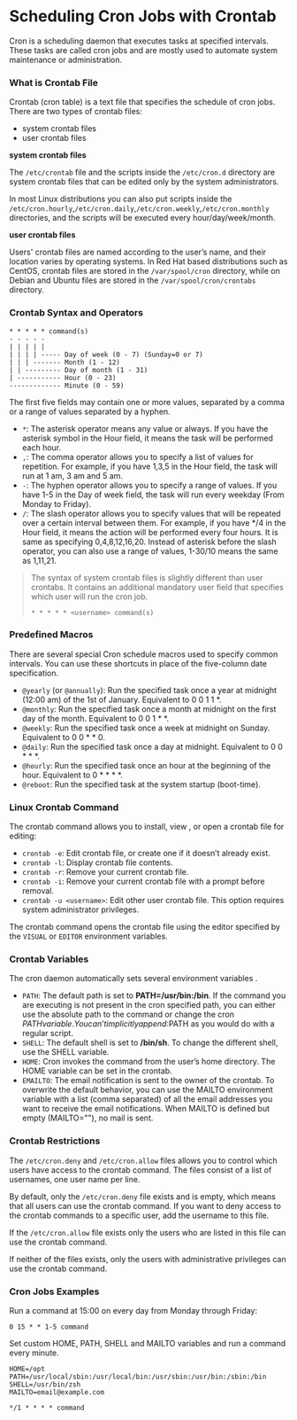# Scheduling Cron Jobs with Crontab

Cron is a scheduling daemon that executes tasks at specified intervals. These tasks are called cron jobs and are mostly used to automate system maintenance or administration.

### What is Crontab File

Crontab (cron table) is a text file that specifies the schedule of cron jobs. There are two types of crontab files:
- system crontab files
- user crontab files

**system crontab files**

The `/etc/crontab` file and the scripts inside the `/etc/cron.d` directory are system crontab files that can be edited only by the system administrators.

In most Linux distributions you can also put scripts inside the `/etc/cron.hourly`,`/etc/cron.daily`,`/etc/cron.weekly`,`/etc/cron.monthly` directories, and the scripts will be executed every hour/day/week/month.

**user crontab files**

Users' crontab files are named according to the user’s name, and their location varies by operating systems. In Red Hat based distributions such as CentOS, crontab files are stored in the `/var/spool/cron` directory, while on Debian and Ubuntu files are stored in the `/var/spool/cron/crontabs` directory.

### Crontab Syntax and Operators

```
* * * * * command(s)
- - - - -
| | | | |
| | | | ----- Day of week (0 - 7) (Sunday=0 or 7)
| | | ------- Month (1 - 12)
| | --------- Day of month (1 - 31)
| ----------- Hour (0 - 23)
------------- Minute (0 - 59)
```

The first five fields may contain one or more values, separated by a comma or a range of values separated by a hyphen.

- `*`: The asterisk operator means any value or always. If you have the asterisk symbol in the Hour field, it means the task will be performed each hour.
- `,`: The comma operator allows you to specify a list of values for repetition. For example, if you have 1,3,5 in the Hour field, the task will run at 1 am, 3 am and 5 am.
- `-`: The hyphen operator allows you to specify a range of values. If you have 1-5 in the Day of week field, the task will run every weekday (From Monday to Friday).
- `/`: The slash operator allows you to specify values that will be repeated over a certain interval between them. For example, if you have */4 in the Hour field, it means the action will be performed every four hours. It is same as specifying 0,4,8,12,16,20. Instead of asterisk before the slash operator, you can also use a range of values, 1-30/10 means the same as 1,11,21.

> The syntax of system crontab files is slightly different than user crontabs. It contains an additional mandatory user field that specifies which user will run the cron job.
>
> `* * * * * <username> command(s)`

### Predefined Macros

There are several special Cron schedule macros used to specify common intervals. You can use these shortcuts in place of the five-column date specification.

- `@yearly` (or `@annually`): Run the specified task once a year at midnight (12:00 am) of the 1st of January. Equivalent to 0 0 1 1 *.
- `@monthly`: Run the specified task once a month at midnight on the first day of the month. Equivalent to 0 0 1 * *.
- `@weekly`: Run the specified task once a week at midnight on Sunday. Equivalent to 0 0 * * 0.
- `@daily`: Run the specified task once a day at midnight. Equivalent to 0 0 * * *.
- `@hourly`: Run the specified task once an hour at the beginning of the hour. Equivalent to 0 * * * *.
- `@reboot`: Run the specified task at the system startup (boot-time).

### Linux Crontab Command

The crontab command allows you to install, view , or open a crontab file for editing:

- `crontab -e`: Edit crontab file, or create one if it doesn’t already exist.
- `crontab -l`: Display crontab file contents.
- `crontab -r`: Remove your current crontab file.
- `crontab -i`: Remove your current crontab file with a prompt before removal.
- `crontab -u <username>`: Edit other user crontab file. This option requires system administrator privileges.

The crontab command opens the crontab file using the editor specified by the `VISUAL` or `EDITOR` environment variables.

### Crontab Variables

The cron daemon automatically sets several environment variables .

- `PATH`: The default path is set to **PATH=/usr/bin:/bin**. If the command you are executing is not present in the cron specified path, you can either use the absolute path to the command or change the cron $PATH variable. You can’t implicitly append :$PATH as you would do with a regular script.
- `SHELL`: The default shell is set to **/bin/sh**. To change the different shell, use the SHELL variable.
- `HOME`: Cron invokes the command from the user’s home directory. The HOME variable can be set in the crontab.
- `EMAILTO`: The email notification is sent to the owner of the crontab. To overwrite the default behavior, you can use the MAILTO environment variable with a list (comma separated) of all the email addresses you want to receive the email notifications. When MAILTO is defined but empty (MAILTO=""), no mail is sent.

### Crontab Restrictions

The `/etc/cron.deny` and `/etc/cron.allow` files allows you to control which users have access to the crontab command. The files consist of a list of usernames, one user name per line.

By default, only the `/etc/cron.deny` file exists and is empty, which means that all users can use the crontab command. If you want to deny access to the crontab commands to a specific user, add the username to this file.

If the `/etc/cron.allow` file exists only the users who are listed in this file can use the crontab command.

If neither of the files exists, only the users with administrative privileges can use the crontab command.

### Cron Jobs Examples

Run a command at 15:00 on every day from Monday through Friday:

```
0 15 * * 1-5 command
```

Set custom HOME, PATH, SHELL and MAILTO variables and run a command every minute.

```
HOME=/opt
PATH=/usr/local/sbin:/usr/local/bin:/usr/sbin:/usr/bin:/sbin:/bin
SHELL=/usr/bin/zsh
MAILTO=email@example.com

*/1 * * * * command
```

